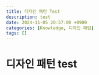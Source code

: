 ```yaml
---
title: 디자인 패턴 Test
description: test
date: 2024-11-05 20:57:00 +0900
categories: [Knowledge, 디자인 패턴]
tags: []
---
```


# 디자인 패턴 test